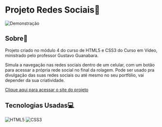 # Projeto Redes Sociais📱

![Demonstração](https://github.com/ramonfarias1/projeto-redes-sociais/blob/main/images/demo.gif)

## Sobre📄

Projeto criado no módulo 4 do curso de HTML5 e CSS3 do Curso em Vídeo, ministrado pelo professor Gustavo Guanabara.

Simula a navegação nas redes sociais dentro de um celular, com um botão para acessar a própria rede social no final da rolagem. Pode ser usado pra divulgação das suas redes sociais ou até mesmo no seu portfólio, vai depender da sua criatividade.

[Clique aqui para acessar o site do projeto](https://ramonfarias1.github.io/projeto-redes-sociais/)

## Tecnologias Usadas💻

![HTML5](https://img.shields.io/badge/HTML5-E34F26.svg?style=for-the-badge&logo=HTML5&logoColor=white)
![CSS3](https://img.shields.io/badge/CSS3-1572B6.svg?style=for-the-badge&logo=CSS3&logoColor=white)
